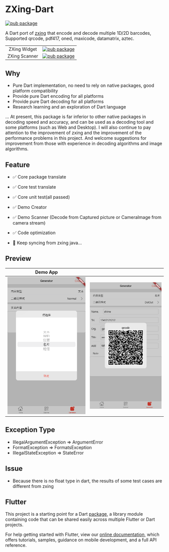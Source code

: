 # ZXing-Dart
[![pub package](https://img.shields.io/pub/v/zxing_lib.svg)](https://pub.dartlang.org/packages/zxing_lib)

A Dart port of [zxing](https://github.com/zxing/zxing) that encode and decode multiple 1D/2D barcodes, Supported qrcode, pdf417, oned, maxicode, datamatrix, aztec.

| | |
|:---:|:---:|
|ZXing Widget|[![pub package](https://img.shields.io/pub/v/zxing_widget.svg)](https://pub.dartlang.org/packages/zxing_widget)|
|ZXing Scanner|[![pub package](https://img.shields.io/pub/v/zxing_scanner.svg)](https://pub.dartlang.org/packages/zxing_scanner)|


## Why

* Pure Dart implementation, no need to rely on native packages, good platform compatibility
* Provide pure Dart encoding for all platforms
* Provide pure Dart decoding for all platforms
* Research learning and an exploration of Dart language

... At present, this package is far inferior to other native packages in decoding speed and accuracy, and can be used as a decoding tool and some platforms (such as Web and Desktop). I will also continue to pay attention to the improvement of zxing and the improvement of the performance problems in this project. And welcome suggestions for improvement from those with experience in decoding algorithms and image algorithms.

## Feature

- ✅ Core package translate
- ✅ Core test translate
- ✅ Core unit test(all passed)
- ✅ Demo Creator
- ✅ Demo Scanner (Decode from Captured picture or CameraImage from camera stream)
- ✅ Code optimization

- 🚧 Keep syncing from zxing java...


## Preview

|Demo App| |
|:---:|:---:|
|![01](preview/01.png "01")|![02](preview/02.png "02")|

## Exception Type
* IllegalArgumentException => ArgumentError
* FormatException => FormatsException
* IllegalStateException => StateError

## Issue
* Because there is no float type in dart, the results of some test cases are different from zxing

## Flutter

This project is a starting point for a Dart
[package](https://flutter.dev/developing-packages/),
a library module containing code that can be shared easily across
multiple Flutter or Dart projects.

For help getting started with Flutter, view our 
[online documentation](https://flutter.dev/docs), which offers tutorials, 
samples, guidance on mobile development, and a full API reference.
